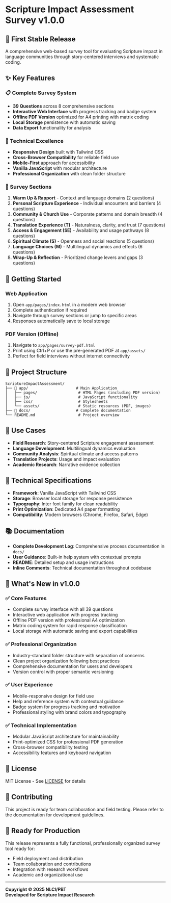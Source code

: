 # Scripture Impact Assessment Survey v1.0.0

## 🎉 First Stable Release

A comprehensive web-based survey tool for evaluating Scripture impact in language communities through story-centered interviews and systematic coding.

## ✨ Key Features

### 📋 Complete Survey System
- **39 Questions** across 8 comprehensive sections
- **Interactive Web Interface** with progress tracking and badge system
- **Offline PDF Version** optimized for A4 printing with matrix coding
- **Local Storage** persistence with automatic saving
- **Data Export** functionality for analysis

### 📱 Technical Excellence
- **Responsive Design** built with Tailwind CSS
- **Cross-Browser Compatibility** for reliable field use
- **Mobile-First** approach for accessibility
- **Vanilla JavaScript** with modular architecture
- **Professional Organization** with clean folder structure

### 📄 Survey Sections
1. **Warm Up & Rapport** - Context and language domains (2 questions)
2. **Personal Scripture Experience** - Individual encounters and barriers (4 questions)
3. **Community & Church Use** - Corporate patterns and domain breadth (4 questions)
4. **Translation Experience (T)** - Naturalness, clarity, and trust (7 questions)
5. **Access & Engagement (SE)** - Availability and usage pathways (8 questions)
6. **Spiritual Climate (S)** - Openness and social reactions (5 questions)
7. **Language Choices (M)** - Multilingual dynamics and effects (6 questions)
8. **Wrap-Up & Reflection** - Prioritized change levers and gaps (3 questions)

## 🚀 Getting Started

### Web Application
1. Open `app/pages/index.html` in a modern web browser
2. Complete authentication if required
3. Navigate through survey sections or jump to specific areas
4. Responses automatically save to local storage

### PDF Version (Offline)
1. Navigate to `app/pages/survey-pdf.html`
2. Print using Ctrl+P or use the pre-generated PDF at `app/assets/`
3. Perfect for field interviews without internet connectivity

## 📁 Project Structure

```
ScriptureImpactAssessment/
├── 📂 app/                     # Main Application
│   ├── pages/                  # HTML Pages (including PDF version)
│   ├── js/                     # JavaScript functionality
│   ├── css/                    # Stylesheets
│   └── assets/                 # Static resources (PDF, images)
├── 📂 docs/                    # Complete documentation
└── README.md                   # Project overview
```

## 🎯 Use Cases

- **Field Research**: Story-centered Scripture engagement assessment
- **Language Development**: Multilingual dynamics evaluation
- **Community Analysis**: Spiritual climate and access patterns
- **Translation Projects**: Usage and impact evaluation
- **Academic Research**: Narrative evidence collection

## 🔧 Technical Specifications

- **Framework**: Vanilla JavaScript with Tailwind CSS
- **Storage**: Browser local storage for response persistence
- **Typography**: Inter font family for clean readability
- **Print Optimization**: Dedicated A4 paper formatting
- **Compatibility**: Modern browsers (Chrome, Firefox, Safari, Edge)

## 📚 Documentation

- **Complete Development Log**: Comprehensive process documentation in `docs/`
- **User Guidance**: Built-in help system with contextual prompts
- **README**: Detailed setup and usage instructions
- **Inline Comments**: Technical documentation throughout codebase

## 🎊 What's New in v1.0.0

### ✅ Core Features
- Complete survey interface with all 39 questions
- Interactive web application with progress tracking
- Offline PDF version with professional A4 optimization
- Matrix coding system for rapid response classification
- Local storage with automatic saving and export capabilities

### ✅ Professional Organization
- Industry-standard folder structure with separation of concerns
- Clean project organization following best practices
- Comprehensive documentation for users and developers
- Version control with proper semantic versioning

### ✅ User Experience
- Mobile-responsive design for field use
- Help and reference system with contextual guidance
- Badge system for progress tracking and motivation
- Professional styling with brand colors and typography

### ✅ Technical Implementation
- Modular JavaScript architecture for maintainability
- Print-optimized CSS for professional PDF generation
- Cross-browser compatibility testing
- Accessibility features and keyboard navigation

## 📄 License

MIT License - See [LICENSE](LICENSE) for details

## 🤝 Contributing

This project is ready for team collaboration and field testing. Please refer to the documentation for development guidelines.

## 🎯 Ready for Production

This release represents a fully functional, professionally organized survey tool ready for:
- Field deployment and distribution
- Team collaboration and contributions  
- Integration with research workflows
- Academic and organizational use

---

**Copyright © 2025 NLCI/PBT**  
**Developed for Scripture Impact Research**